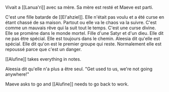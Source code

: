 Vivait a [[Lanua'ri]] avec sa mère. Sa mère est resté et Maeve est parti.

C'est une fille batarde de [[El'ahziel]]. Elle n'était pas voulu et a été curse en étant chassé de sa maison. Partout ou elle va le chaos va la suivre. C'est comme un mauvais rêve qui la suit tout le temps. C'est une curse divine. Elle se promène dans le monde mortel. Fille d'une Satyr et d'un dieu. Elle dit ne pas être spécial. Elle est toujours dans le chemin. Aleesia dit qu'elle est spécial. Elle dit qu'on est le premier groupe qui reste. Normalement elle est repoussé parce que c'est un danger. 

[[Alufine]] takes everything in notes.

Aleesia dit qu'elle n'a plus a être seul. 
"Get used to us, we're not going anywhere!"

Maeve asks to go and [[Alufine]] needs to go back to work.

